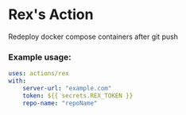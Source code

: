 # Rex's Action

Redeploy docker compose containers after git push

### Example usage:

```yaml
uses: actions/rex
with:
    server-url: "example.com"
    token: ${{ secrets.REX_TOKEN }}
    repo-name: "repoName"
```
